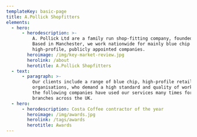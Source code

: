 ```yaml
---
templateKey: basic-page
title: A.Pollick Shopfitters
elements:
  - hero:
      - herodescription: >-
          A. Pollick Ltd are a family run shop-fitting company, founded in 1934.
          Based in Manchester, we work nationwide for mainly blue chip and
          high-profile, publicly appointed companies.
        heroimage: /img/key-market-review.jpg
        herolink: /about
        herotitle: A.Pollick Shopfitters
  - text:
      - paragraph: >-
          Our clients include a range of blue chip, high-profile retail
          organisations, who demand a high standard and quality of work. Many of
          the following companies have used our services many times for their
          branches across the UK.
  - hero:
      - herodescription: Costa Coffee contractor of the year
        heroimage: /img/awards.jpg
        herolink: /tags/awards
        herotitle: Awards
---
```


